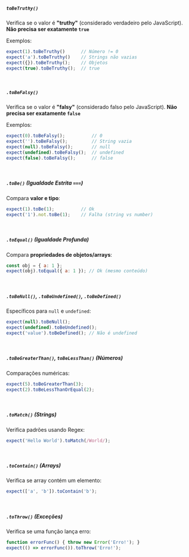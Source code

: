 ##### `toBeTruthy()`
Verifica se o valor é **"truthy"** (considerado verdadeiro pelo JavaScript).
**Não precisa ser exatamente `true`**

Exemplos:
```js
expect(1).toBeTruthy()		// Número != 0
expect('a').toBeTruthy()	// Strings não vazias
expect({}).toBeTruthy();	// Objetos
expect(true).toBeTruthy();	// true
```
<br>

##### `.toBeFalsy()`
Verifica se o valor é **"falsy"** (considerado falso pelo JavaScript).
**Não precisa ser exatamente `false`**

Exemplos:
```js
expect(0).toBeFalsy();			// 0
expect('').toBeFalsy();			// String vazia
expect(null).toBeFalsy();		// null
expect(undefined).toBeFalsy();	// undefined
expect(false).toBeFalsy();		// false
```
<br>

##### `.toBe()` (Igualdade Estrita `===`)
Compara **valor e tipo**:
```js
expect(1).toBe(1);			// Ok
expect('1').not.toBe(1);	// Falha (string vs number)
```
<br>

##### `.toEqual()` (Igualdade Profunda)
Compara **propriedades de objetos/arrays**:
```js
const obj = { a: 1 };
expect(obj).toEqual({ a: 1 }); // Ok (mesmo conteúdo)
```
<br>

##### `.toBeNull()`, `.toBeUndefined()`, `.toBeDefined()`
Específicos para `null` e `undefined`:
```js
expect(null).toBeNull();
expect(undefined).toBeUndefined();
expect('value').toBeDefined(); // Não é undefined
```
<br>

##### `.toBeGreaterThan()`, `toBeLessThan()` (Números)
Comparações numéricas:
```js
expect(5).toBeGreaterThan(3);
expect(2).toBeLessThanOrEqual(2);
```
<br>

##### `.toMatch()` (Strings)
Verifica padrões usando Regex:
```js
expect('Hello World').toMatch(/World/);
```
<br>

##### `.toContain()` (Arrays)
Verifica se array contém um elemento:
```js
expect(['a', 'b']).toContain('b');
```
<br>

##### `.toThrow()` (Exceções)
Verifica se uma função lança erro:
```js
function errorFunc() { throw new Error('Erro!'); }
expect(() => errorFunc()).toThrow('Erro!');
```

